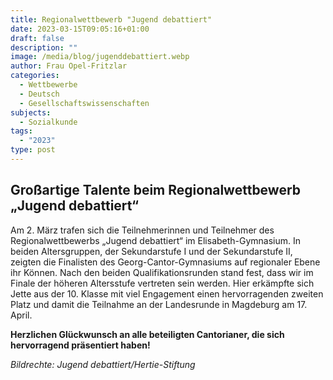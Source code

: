 ```yaml
---
title: Regionalwettbewerb "Jugend debattiert"
date: 2023-03-15T09:05:16+01:00
draft: false
description: ""
image: /media/blog/jugenddebattiert.webp
author: Frau Opel-Fritzlar
categories:
  - Wettbewerbe
  - Deutsch
  - Gesellschaftswissenschaften
subjects:
  - Sozialkunde
tags:
  - "2023"
type: post
---
```

## Großartige Talente beim Regionalwettbewerb „Jugend debattiert“

Am 2. März trafen sich die Teilnehmerinnen und Teilnehmer des Regionalwettbewerbs „Jugend debattiert“ im Elisabeth-Gymnasium. In beiden Altersgruppen, der Sekundarstufe I und der Sekundarstufe II, zeigten die Finalisten des Georg-Cantor-Gymnasiums auf regionaler Ebene ihr Können. Nach den beiden Qualifikationsrunden stand fest, dass wir im Finale der höheren Altersstufe vertreten sein werden. Hier erkämpfte sich Jette aus der 10. Klasse mit viel Engagement einen hervorragenden zweiten Platz und damit die Teilnahme an der Landesrunde in Magdeburg am 17. April. 

**Herzlichen Glückwunsch an alle beteiligten Cantorianer, die
sich hervorragend präsentiert haben!**

_Bildrechte: Jugend debattiert/Hertie-Stiftung_
